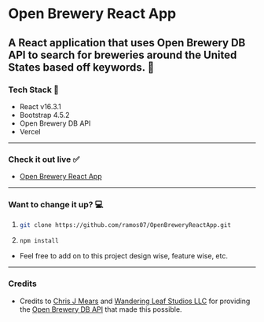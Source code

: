 # Open Brewery React App

## A React application that uses Open Brewery DB API to search for breweries around the United States based off keywords. :beers:

### Tech Stack :wrench:

-   React v16.3.1
-   Bootstrap 4.5.2
-   Open Brewery DB API
-   Vercel

---

### Check it out live :white_check_mark:

-   [Open Brewery React App](https://open-brewery-react-app.vercel.app/)

---

### Want to change it up? :computer:

1.  ```bash
    git clone https://github.com/ramos07/OpenBreweryReactApp.git
    ```
2.  ```bash
    npm install
    ```

-   Feel free to add on to this project design wise, feature wise, etc.

---

### Credits

-   Credits to [Chris J Mears](https://chrisjmears.com/) and [Wandering Leaf Studios LLC](https://wanderingleafstudios.com/) for providing the [Open Brewery DB API](https://www.openbrewerydb.org/) that made this possible.
